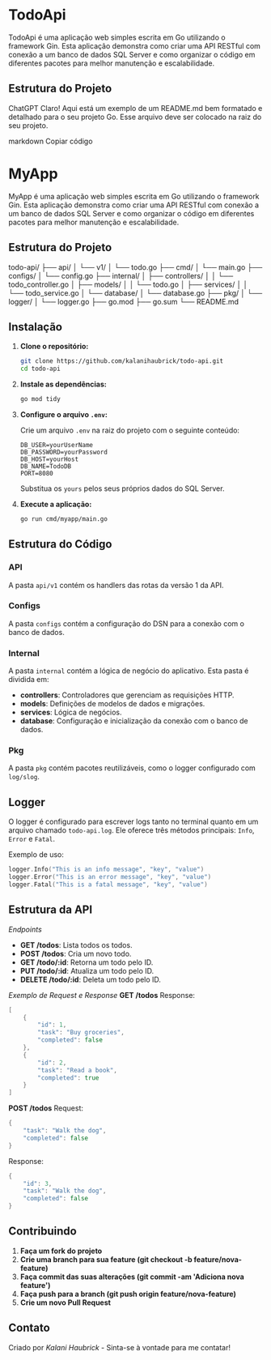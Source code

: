 # TodoApi

TodoApi é uma aplicação web simples escrita em Go utilizando o framework Gin. Esta aplicação demonstra como criar uma API RESTful com conexão a um banco de dados SQL Server e como organizar o código em diferentes pacotes para melhor manutenção e escalabilidade.

## Estrutura do Projeto

ChatGPT
Claro! Aqui está um exemplo de um README.md bem formatado e detalhado para o seu projeto Go. Esse arquivo deve ser colocado na raiz do seu projeto.

markdown
Copiar código
# MyApp

MyApp é uma aplicação web simples escrita em Go utilizando o framework Gin. Esta aplicação demonstra como criar uma API RESTful com conexão a um banco de dados SQL Server e como organizar o código em diferentes pacotes para melhor manutenção e escalabilidade.

## Estrutura do Projeto

todo-api/
├── api/
│ └── v1/
│ └── todo.go
├── cmd/
│ └── main.go
├── configs/
│ └── config.go
├── internal/
│ ├── controllers/
│ │ └── todo_controller.go
│ ├── models/
│ │ └── todo.go
│ ├── services/
│ │ └── todo_service.go
│ └── database/
│ └── database.go
├── pkg/
│ └── logger/
│ └── logger.go
├── go.mod
├── go.sum
└── README.md


## Instalação

1. **Clone o repositório:**

    ```sh
    git clone https://github.com/kalanihaubrick/todo-api.git
    cd todo-api
    ```

2. **Instale as dependências:**

    ```sh
    go mod tidy
    ```

3. **Configure o arquivo `.env`:**

    Crie um arquivo `.env` na raiz do projeto com o seguinte conteúdo:

    ```env
    DB_USER=yourUserName
    DB_PASSWORD=yourPassword
    DB_HOST=yourHost
    DB_NAME=TodoDB
    PORT=8080
    ```

    Substitua os `yours` pelos seus próprios dados do SQL Server.

4. **Execute a aplicação:**

    ```sh
    go run cmd/myapp/main.go
    ```

## Estrutura do Código

### API

A pasta `api/v1` contém os handlers das rotas da versão 1 da API.

### Configs

A pasta `configs` contém a configuração do DSN para a conexão com o banco de dados.

### Internal

A pasta `internal` contém a lógica de negócio do aplicativo. Esta pasta é dividida em:

- **controllers**: Controladores que gerenciam as requisições HTTP.
- **models**: Definições de modelos de dados e migrações.
- **services**: Lógica de negócios.
- **database**: Configuração e inicialização da conexão com o banco de dados.

### Pkg

A pasta `pkg` contém pacotes reutilizáveis, como o logger configurado com `log/slog`.

## Logger

O logger é configurado para escrever logs tanto no terminal quanto em um arquivo chamado `todo-api.log`. Ele oferece três métodos principais: `Info`, `Error` e `Fatal`.

Exemplo de uso:

```go
logger.Info("This is an info message", "key", "value")
logger.Error("This is an error message", "key", "value")
logger.Fatal("This is a fatal message", "key", "value")
```

## Estrutura da API

*Endpoints*
- **GET /todos**: Lista todos os todos.
- **POST /todos**: Cria um novo todo.
- **GET /todo/:id**: Retorna um todo pelo ID.
- **PUT /todo/:id**: Atualiza um todo pelo ID.
- **DELETE /todo/:id**: Deleta um todo pelo ID.

*Exemplo de Request e Response*
**GET /todos**
Response:
```go
[
    {
        "id": 1,
        "task": "Buy groceries",
        "completed": false
    },
    {
        "id": 2,
        "task": "Read a book",
        "completed": true
    }
]
```

**POST /todos**
Request:
```go
{
    "task": "Walk the dog",
    "completed": false
}
```

Response:
```go
{
    "id": 3,
    "task": "Walk the dog",
    "completed": false
}
```
## Contribuindo

1. **Faça um fork do projeto**
2. **Crie uma branch para sua feature (git checkout -b feature/nova-feature)**
3. **Faça commit das suas alterações (git commit -am 'Adiciona nova feature')**
4. **Faça push para a branch (git push origin feature/nova-feature)**
5. **Crie um novo Pull Request**

## Contato
Criado por *Kalani Haubrick* - Sinta-se à vontade para me contatar!
